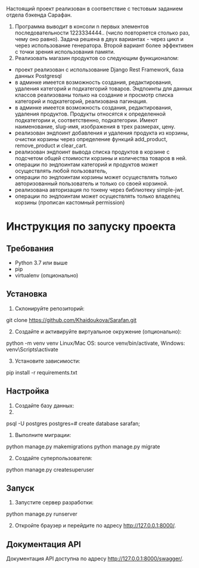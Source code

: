 Настоящий проект реализован в соответствие с тестовым заданием отдела бэкенда Сарафан.
1. Программа выводит в консоли n первых элементов последовательности 1223334444.. (число повторяется столько раз, чему оно равно).
Задача решена в двух вариантах - через цикл и через использование генератора. Второй вариант более эффективен с точки зрения использования памяти.
2. Реализовать магазин продуктов со следующим функционалом:
- проект реализован с использование Django Rest Framework, база данных Postgresql
- в админке имеется возможность создания, редактирования, удаления категорий и подкатегорий товаров. 
Эндпоинты для данных классов реализованы только на создание и просмотр списка категорий и подкатегорий, реализована пагинация.
- в админке имеется возможность создания, редактирования, удаления продуктов.
Продукты относятся к определенной подкатегории и, соответственно, подкатегории. Имеют наименование, slug-имя, изображения в трех размерах, цену.
- реализован эндпоинт добавления и удаления продукта из корзины, очистки корзины через определение функций add_product, remove_product и clear_cart.
- реализован эндпоинт вывода списка продуктов в корзине с подсчетом общей стоимости корзины и количества товаров в ней.
- операции по эндпоинтам категорий и продуктов может осуществлять любой пользователь,
- операции по эндпоинтам корзины может осуществлять только авторизованный пользователь и только со своей корзиной.
- реализована авторизация по токену через библиотеку simple-jwt.
- операции по эндпоинтам может осуществлять только владелец корзины (прописан кастомный permission)


# Инструкция по запуску проекта

## Требования

- Python 3.7 или выше
- pip
- virtualenv (опционально)

## Установка

1. Склонируйте репозиторий:

git clone https://github.com/Khaidoukova/Sarafan.git

2. Создайте и активируйте виртуальное окружение (опционально):

python -m venv venv
Linux/Mac OS: source venv/bin/activate, Windows: venv\Scripts\activate

3. Установите зависимости:

pip install -r requirements.txt

## Настройка
1. Создайте базу данных:
2. 
psql -U postgres
postgres=# create database sarafan;

1. Выполните миграции:

python manage.py makemigrations
python manage.py migrate

2. Создайте суперпользователя:

python manage.py createsuperuser

## Запуск

1. Запустите сервер разработки:

python manage.py runserver

2. Откройте браузер и перейдите по адресу http://127.0.0.1:8000/.

## Документация API

Документация API доступна по адресу http://127.0.0.1:8000/swagger/.
